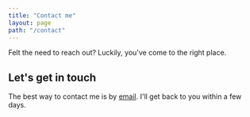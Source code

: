 ```yaml
---
title: "Contact me"
layout: page
path: "/contact"
---
```


Felt the need to reach out? Luckily, you've come to the right place.

## Let's get in touch
The best way to contact me is by [email](mailto:thedeveloper733@gmail.com). I'll get back to you within a few days.